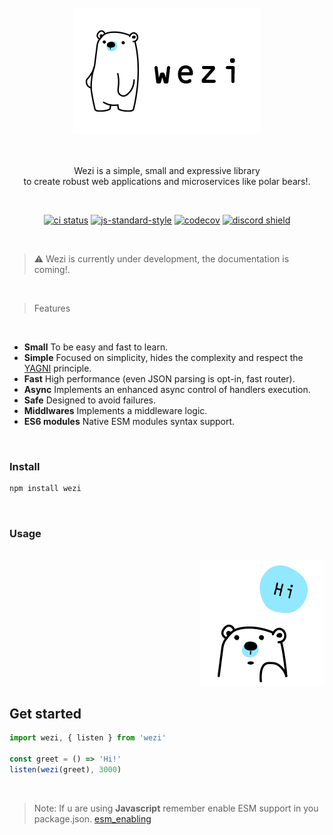 <br>

<br>

<div align="center">
    <img src="https://github.com/11ume/wezi-assets/blob/main/logo.png?raw=true" width="300" height="auto"/>
</div>

<br>

<br>

<p align="center"> 
    Wezi is a simple, small and expressive library
    <br>
    to create robust web applications and microservices like polar bears!. 
<p>

<br>

<div align="center">

[![ci status](https://img.shields.io/github/workflow/status/11ume/wezi/ci?style=flat&colorA=000000&colorB=000000)](https://github.com/11ume/wezi/actions?query=workflow%3Aci)
[![js-standard-style](https://img.shields.io/badge/code%20style%20-standard-standard?style=flat&colorA=000000&colorB=000000)](http://standardjs.com)
[![codecov](https://img.shields.io/badge/☂%20-coverage-☂?style=flat&colorA=000000&colorB=000000)](https://codecov.io/gh/11ume/wezi/branch/main)
[![discord shield](https://img.shields.io/discord/740090768164651008?style=flat&colorA=000000&colorB=000000&label=discord&logo=discord&logoColor=92E8FF)](https://discord.com)

</div>

<br>

> ⚠️ Wezi is currently under development, the documentation is coming!.

<br>

> Features

<br>

* **Small** To be easy and fast to learn.
* **Simple** Focused on simplicity, hides the complexity and respect the [YAGNI](https://en.wikipedia.org/wiki/You_aren%27t_gonna_need_it) principle.
* **Fast** High performance (even JSON parsing is opt-in, fast router).  
* **Async** Implements an enhanced async control of handlers execution.
* **Safe** Designed to avoid failures.
* **Middlwares** Implements a middleware logic.
* **ES6 modules** Native ESM modules syntax support.

<br>

### Install

```bash
npm install wezi
```

<br>

### Usage

<br>

<div align="right">
    <img src="https://github.com/11ume/wezi-assets/blob/main/hi2.png?raw=true" width="200" height="auto"/>
</div>

## Get started

```ts
import wezi, { listen } from 'wezi'

const greet = () => 'Hi!'
listen(wezi(greet), 3000)
```

<br>

> Note: If u are using **Javascript** remember enable ESM support in you package.json. [esm_enabling](https://nodejs.org/api/esm.html#esm_enabling)
